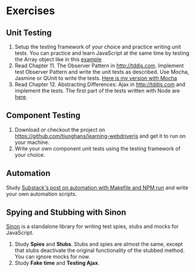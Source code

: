 # Exercises
## Unit Testing
1. Setup the testing framework of your choice and practice writing unit tests.
You can practice and learn JavaScript at the same time by testing the Array object like in this [example](https://github.com/tjunghans/learning-javascript/blob/master/tests/Array.test.js)
2. Read Chapter 11. The Observer Pattern in http://tddjs.com. Implement test Observer Pattern and write the unit tests as described. Use Mocha, Jasmine or QUnit to write the tests. [Here is my version with Mocha](https://github.com/tjunghans/lectures/tree/master/fe-testing/ex01-the-oberserver-pattern)
3. Read Chapter 12. Abstracting Differences: Ajax in http://tddjs.com and implement the tests. The first part of the tests written with Node are [here](https://github.com/tjunghans/lectures/tree/master/fe-testing/ex02-abstracting-browser-differences-ajax).

## Component Testing
1. Download or checkout the project on https://github.com/tjunghans/learning-webdriverjs and get it to run on your machine.
2. Write your own component unit tests using the testing framework of your choice.

## Automation
Study [Substack's post on automation with Makefile and NPM run](http://substack.net/task_automation_with_npm_run) and write your own automation scripts.

## Spying and Stubbing with Sinon
[Sinon](http://sinonjs.org/) is a standalone library for writing test spies, stubs and mocks for JavaScript.

1. Study **Spies** and **Stubs**. Stubs and spies are almost the same, except that stubs deactivate the original functionality of the stubbed method. You can ignore mocks for now.
2. Study **Fake time** and **Testing Ajax**.

